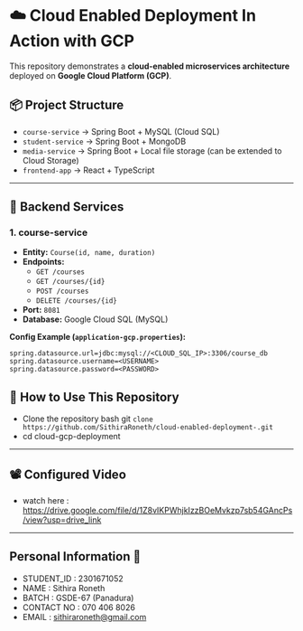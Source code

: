 # ☁️ Cloud Enabled Deployment In Action with GCP

This repository demonstrates a **cloud-enabled microservices architecture** deployed on **Google Cloud Platform (GCP)**.  


## 📦 Project Structure

- `course-service` → Spring Boot + MySQL (Cloud SQL)  
- `student-service` → Spring Boot + MongoDB  
- `media-service` → Spring Boot + Local file storage (can be extended to Cloud Storage)  
- `frontend-app` → React + TypeScript  

---

## 🔧 Backend Services

### 1. course-service
- **Entity:** `Course(id, name, duration)`
- **Endpoints:**
  - `GET /courses`
  - `GET /courses/{id}`
  - `POST /courses`
  - `DELETE /courses/{id}`
- **Port:** `8081`  
- **Database:** Google Cloud SQL (MySQL)  

**Config Example (`application-gcp.properties`):**
```properties
spring.datasource.url=jdbc:mysql://<CLOUD_SQL_IP>:3306/course_db
spring.datasource.username=<USERNAME>
spring.datasource.password=<PASSWORD>

```

## 🔧 How to Use This Repository ### 

- Clone the repository bash git
  ``` clone https://github.com/SithiraRoneth/cloud-enabled-deployment-.git ```
- cd cloud-gcp-deployment

---

## 📽️ Configured Video
- watch here : https://drive.google.com/file/d/1Z8vIKPWhjkIzzBOeMvkzp7sb54GAncPs/view?usp=drive_link

---
## Personal Information 👻
- STUDENT_ID : 2301671052
- NAME       : Sithira Roneth
- BATCH      : GSDE-67 (Panadura)
- CONTACT NO : 070 406 8026
- EMAIL      : sithiraroneth@gmail.com
